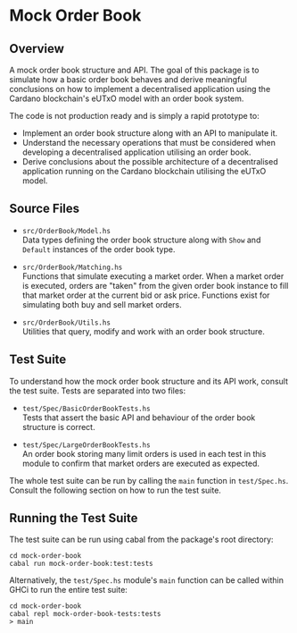 # Mock Order Book

## Overview

A mock order book structure and API. The goal of this package is to simulate how 
a basic order book behaves and derive meaningful conclusions on how to implement a
decentralised application using the Cardano blockchain's eUTxO model with an 
order book system.

The code is not production ready and is simply a rapid prototype to:
- Implement an order book structure along with an API to manipulate it.
- Understand the necessary operations that must be considered when developing 
  a decentralised application utilising an order book.
- Derive conclusions about the possible architecture of a decentralised application 
  running on the Cardano blockchain utilising the eUTxO model.

## Source Files

- `src/OrderBook/Model.hs`<br>
  Data types defining the order book structure along with `Show` and `Default` 
  instances of the order book type.

- `src/OrderBook/Matching.hs`<br>
  Functions that simulate executing a market order. When a market order is executed,
  orders are "taken" from the given order book instance to fill that market order at
  the current bid or ask price. Functions exist for simulating both buy and sell 
  market orders.

- `src/OrderBook/Utils.hs`<br>
  Utilities that query, modify and work with an order book structure. 

## Test Suite

To understand how the mock order book structure and its API work, consult the test 
suite. Tests are separated into two files:

- `test/Spec/BasicOrderBookTests.hs`<br>
  Tests that assert the basic API and behaviour of the order book structure is 
  correct. 

- `test/Spec/LargeOrderBookTests.hs`<br>
  An order book storing many limit orders is used in each test in this module 
  to confirm that market orders are executed as expected.

The whole test suite can be run by calling the `main` function in `test/Spec.hs`. 
Consult the following section on how to run the test suite.

## Running the Test Suite

The test suite can be run using cabal from the package's root directory:

```
cd mock-order-book
cabal run mock-order-book:test:tests
```

Alternatively, the `test/Spec.hs` module's `main` function can be called within 
GHCi to run the entire test suite:

```
cd mock-order-book
cabal repl mock-order-book-tests:tests 
> main
```


